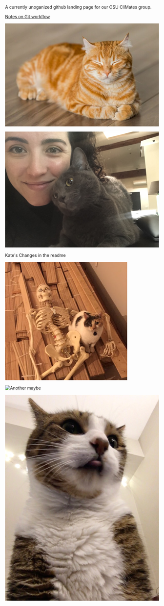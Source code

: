 A currently unoganized github landing page for our OSU CliMates group. 

[Notes on Git workflow](workflow.md)


![needsCatPic](images/catpics/catpic.jpg)


![Needs more cat pics](images/catpics/jen-and-nimbus-lovetea.jpeg)


Kate's Changes in the readme 

![Needs even more cat pics](images/catpics/scylla_with_bones.JPG)


![Another maybe](images/catpics/porter.jpg)


![all the cats](images/catpics/chestnut.jpeg)
